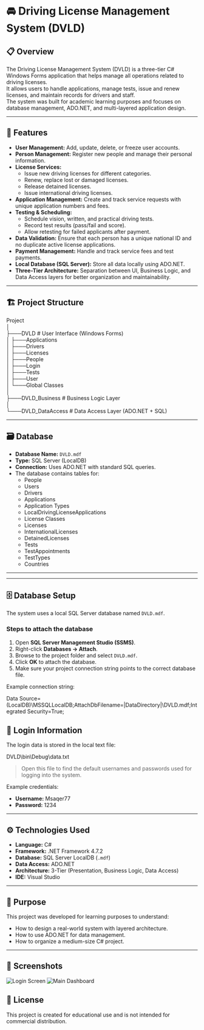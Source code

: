 # 🚘 Driving License Management System (DVLD)

## 📋 Overview
The Driving License Management System (DVLD) is a three-tier C# Windows Forms application that helps manage all operations related to driving licenses.  
It allows users to handle applications, manage tests, issue and renew licenses, and maintain records for drivers and staff.  
The system was built for academic learning purposes and focuses on database management, ADO.NET, and multi-layered application design.

---

## 🧩 Features

- **User Management:** Add, update, delete, or freeze user accounts.  
- **Person Management:** Register new people and manage their personal information.  
- **License Services:**  
  - Issue new driving licenses for different categories.  
  - Renew, replace lost or damaged licenses.  
  - Release detained licenses.  
  - Issue international driving licenses.  
- **Application Management:** Create and track service requests with unique application numbers and fees.  
- **Testing & Scheduling:**  
  - Schedule vision, written, and practical driving tests.  
  - Record test results (pass/fail and score).  
  - Allow retesting for failed applicants after payment.  
- **Data Validation:** Ensure that each person has a unique national ID and no duplicate active license applications.  
- **Payment Management:** Handle and track service fees and test payments.  
- **Local Database (SQL Server):** Store all data locally using ADO.NET.  
- **Three-Tier Architecture:** Separation between UI, Business Logic, and Data Access layers for better organization and maintainability.

---

## 🏗️ Project Structure

Project  
│  
├───DVLD # User Interface (Windows Forms)  
│ ├───Applications  
│ ├───Drivers  
│ ├───Licenses  
│ ├───People  
│ ├───Login  
│ ├───Tests  
│ ├───User  
│ └───Global Classes  
│  
├───DVLD_Business # Business Logic Layer  
│  
└───DVLD_DataAccess # Data Access Layer (ADO.NET + SQL)  


---

## 🗃️ Database

- **Database Name:** `DVLD.mdf`  
- **Type:** SQL Server (LocalDB)  
- **Connection:** Uses ADO.NET with standard SQL queries.
- The database contains tables for:
  - People  
  - Users
  - Drivers  
  - Applications
  - Application Types
  - LocalDrivingLicenseApplications  
  - License Classes  
  - Licenses
  - InternationalLicenses   
  - DetainedLicenses  
  - Tests
  - TestAppointments
  - TestTypes  
  - Countries  


---


---

## 🗄️ Database Setup
The system uses a local SQL Server database named `DVLD.mdf`.

### Steps to attach the database
1. Open **SQL Server Management Studio (SSMS)**.  
2. Right-click **Databases → Attach**.  
3. Browse to the project folder and select `DVLD.mdf`.  
4. Click **OK** to attach the database.  
5. Make sure your project connection string points to the correct database file.

Example connection string:

Data Source=(LocalDB)\MSSQLLocalDB;AttachDbFilename=|DataDirectory|\DVLD.mdf;Integrated Security=True;


## 🔐 Login Information

The login data is stored in the local text file: 

 DVLD\bin\Debug\data.txt

> Open this file to find the default usernames and passwords used for logging into the system.

Example credentials:

- **Username:** Msaqer77  
- **Password:** 1234
---

## ⚙️ Technologies Used

- **Language:** C#  
- **Framework:** .NET Framework 4.7.2  
- **Database:** SQL Server LocalDB (`.mdf`)  
- **Data Access:** ADO.NET  
- **Architecture:** 3-Tier (Presentation, Business Logic, Data Access)  
- **IDE:** Visual Studio  

---

## 🧠 Purpose

This project was developed for learning purposes to understand:
- How to design a real-world system with layered architecture.  
- How to use ADO.NET for data management.  
- How to organize a medium-size C# project.  

---

## 📸 Screenshots 

![Login Screen](images/login_screen.png)
![Main Dashboard](images/dashboard.png)


## 🧾 License

This project is created for educational use and is not intended for commercial distribution.

  

